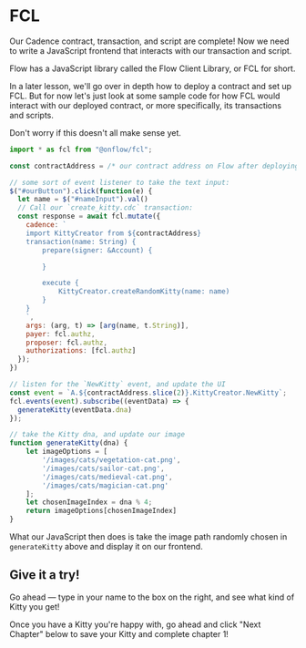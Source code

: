 # FCL

Our Cadence contract, transaction, and script are complete! Now we need to write a JavaScript frontend that interacts with our transaction and script.

Flow has a JavaScript library called the Flow Client Library, or FCL for short.

In a later lesson, we'll go over in depth how to deploy a contract and set up FCL. But for now let's just look at some sample code for how FCL would interact with our deployed contract, or more specifically, its transactions and scripts.

Don't worry if this doesn't all make sense yet.

```javascript
import * as fcl from "@onflow/fcl";

const contractAddress = /* our contract address on Flow after deploying */

// some sort of event listener to take the text input:
$("#ourButton").click(function(e) {
  let name = $("#nameInput").val()
  // Call our `create_kitty.cdc` transaction:
  const response = await fcl.mutate({
    cadence: `
    import KittyCreator from ${contractAddress}
    transaction(name: String) {
        prepare(signer: &Account) {

        }

        execute {
            KittyCreator.createRandomKitty(name: name)
        }
    }
    `,
    args: (arg, t) => [arg(name, t.String)],
    payer: fcl.authz,
    proposer: fcl.authz,
    authorizations: [fcl.authz]
  });
})

// listen for the `NewKitty` event, and update the UI
const event = `A.${contractAddress.slice(2)}.KittyCreator.NewKitty`;
fcl.events(event).subscribe((eventData) => {
  generateKitty(eventData.dna)
});

// take the Kitty dna, and update our image
function generateKitty(dna) {
    let imageOptions = [
        '/images/cats/vegetation-cat.png',
        '/images/cats/sailor-cat.png',
        '/images/cats/medieval-cat.png',
        '/images/cats/magician-cat.png'
	];
    let chosenImageIndex = dna % 4;
    return imageOptions[chosenImageIndex]
}
```

What our JavaScript then does is take the image path randomly chosen in `generateKitty` above and display it on our frontend.

## Give it a try!

Go ahead — type in your name to the box on the right, and see what kind of Kitty you get!

Once you have a Kitty you're happy with, go ahead and click "Next Chapter" below to save your Kitty and complete chapter 1!

